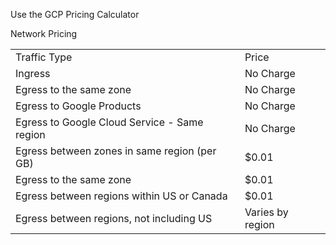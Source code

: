 Use the GCP Pricing Calculator
 
Network Pricing
 
|   |   |
|---|---|
|Traffic Type|Price|
|Ingress|No Charge|
|Egress to the same zone|No Charge|
|Egress to Google Products|No Charge|
|Egress to Google Cloud Service - Same region|No Charge|
|Egress between zones in same region (per GB)|$0.01|
|Egress to the same zone|$0.01|
|Egress between regions within US or Canada|$0.01|
|Egress between regions, not including US|Varies by region|